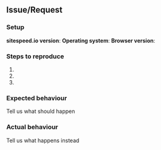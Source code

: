 <!--
Thanks for reporting issues back to sitespeed.io!

To make it possible for us to help you please fill out below information carefully. All team members have daytime jobs, kids and spend a lot of time making sitespeed.io better.

Note: We are working on 4.0 (master branch), we will prioritize bugs for 4.0 higher that fixes to 3.x to make sure we can ship later this summer.
-->

## Issue/Request


### Setup
**sitespeed.io version**:
**Operating system**:
**Browser version**:

### Steps to reproduce
1.
2.
3.

### Expected behaviour
Tell us what should happen

### Actual behaviour
Tell us what happens instead
